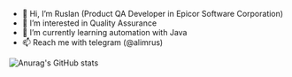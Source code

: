 - 👋 Hi, I’m Ruslan (Product QA Developer in Epicor Software Corporation)
- 👀 I’m interested in Quality Assurance  
- 🌱 I’m currently learning automation with Java
- 📫 Reach me with telegram (@alimrus)

![Anurag's GitHub stats](https://github-readme-stats.vercel.app/api?username=RusAli&show_icons=true&theme=radical)

<!---
RusAli/RusAli is a ✨ special ✨ repository because its `README.md` (this file) appears on your GitHub profile.
You can click the Preview link to take a look at your changes.
--->
